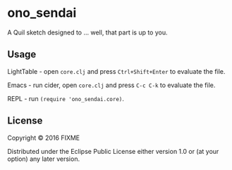 # ono_sendai

A Quil sketch designed to ... well, that part is up to you.

## Usage

LightTable - open `core.clj` and press `Ctrl+Shift+Enter` to evaluate the file.

Emacs - run cider, open `core.clj` and press `C-c C-k` to evaluate the file.

REPL - run `(require 'ono_sendai.core)`.

## License

Copyright © 2016 FIXME

Distributed under the Eclipse Public License either version 1.0 or (at
your option) any later version.

